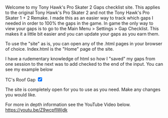 Welcome to my Tony Hawk's Pro Skater 2 Gaps checklist site. 
This applies to the original Tony Hawk's Pro Skater 2 and not the Tony Hawk's Pro Skater 1 + 2 Remake. I made this as an easier way to track which gaps I needed in order to 100% the gaps in the game. 
In game the only way to view your gaps is to go to the Main Menu > Settings > Gap Checklist. This makes it a little bit easier and you can update your gaps as you earn them. 

To use the "site" as is, you can open any of the .html pages in your browser of choice. Index.html is the "Home" page of the site. 

I have a rudementary knowledge of html so how I "saved" my gaps from one session to the next was to add checked to the end of the input. You can see my example below 

<div class="gap">
  <label for="tcrg">TC's Roof Gap</label>
  <input type="checkbox" name="tcrg" id="tcrg" value="TC's Roof Gap" checked> 
</div>

The site is completely open for you to use as you need. Make any changes you would like. 

For more in depth information see the YouTube Video below.
https://youtu.be/Z9wcpflWjdk
